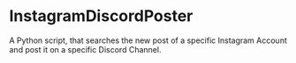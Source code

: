 # InstagramDiscordPoster
A Python script, that searches the new post of a specific Instagram Account and post it on a specific Discord Channel.
